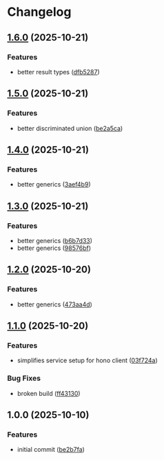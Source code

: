 # Changelog

## [1.6.0](https://github.com/gcp-tools/hono/compare/v1.5.0...v1.6.0) (2025-10-21)

### Features

* better result types ([dfb5287](https://github.com/gcp-tools/hono/commit/dfb5287095d2422cef4070b13e72dce140c52202))

## [1.5.0](https://github.com/gcp-tools/hono/compare/v1.4.0...v1.5.0) (2025-10-21)

### Features

* better discriminated union ([be2a5ca](https://github.com/gcp-tools/hono/commit/be2a5caf5fbf9b75086e443cf9ce2cbb632ca92f))

## [1.4.0](https://github.com/gcp-tools/hono/compare/v1.3.0...v1.4.0) (2025-10-21)

### Features

* better generics ([3aef4b9](https://github.com/gcp-tools/hono/commit/3aef4b9aa7ee29fa71b65f1a7205dccf2f0a73cd))

## [1.3.0](https://github.com/gcp-tools/hono/compare/v1.2.0...v1.3.0) (2025-10-21)

### Features

* better generics ([b6b7d33](https://github.com/gcp-tools/hono/commit/b6b7d333ea4ed0579227ecc4ba3b9e514a591d1d))
* better generics ([98576bf](https://github.com/gcp-tools/hono/commit/98576bf81cc9a083b0a895d22209901a4ea3d40e))

## [1.2.0](https://github.com/gcp-tools/hono/compare/v1.1.0...v1.2.0) (2025-10-20)

### Features

* better generics ([473aa4d](https://github.com/gcp-tools/hono/commit/473aa4db74a76570f6c5163697d5ec6b6ad97ac0))

## [1.1.0](https://github.com/gcp-tools/hono/compare/v1.0.0...v1.1.0) (2025-10-20)

### Features

* simplifies service setup for hono client ([03f724a](https://github.com/gcp-tools/hono/commit/03f724a450653ab351525f9d2a440eddd1a1b184))

### Bug Fixes

* broken build ([ff43130](https://github.com/gcp-tools/hono/commit/ff431304b3ee4112b85eb8cc7bd0e0e77cbafaa2))

## 1.0.0 (2025-10-10)

### Features

* initial commit ([be2b7fa](https://github.com/gcp-tools/hono/commit/be2b7faab77e83dcd79df9cd8b80a33889995667))
